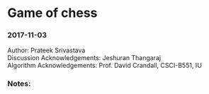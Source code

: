# Game of chess

### 2017-11-03

Author: Prateek Srivastava  
Discussion Acknowledgements: Jeshuran Thangaraj  
Algorithm Acknowledgements: Prof. David Crandall, CSCI-B551, IU  

### Notes:
